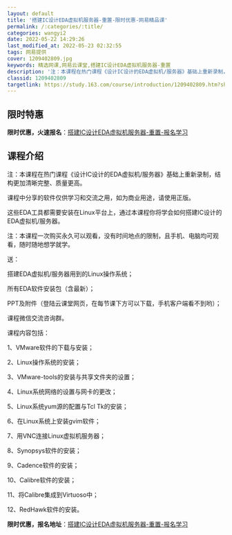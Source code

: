 ```yaml
---
layout: default
title: '搭建IC设计EDA虚拟机服务器-重置-限时优惠-网易精品课'
permalink: /:categories/:title/
categories: wangyi2
date: 2022-05-22 14:29:26
last_modified_at: 2022-05-23 02:32:55
tags: 网易提供
cover: 1209402809.jpg
keywords: 精选网课,网易云课堂,搭建IC设计EDA虚拟机服务器-重置
description: '注：本课程在热门课程《设计IC设计的EDA虚拟机/服务器》基础上重新录制，结构更加清晰完整、质量更高。课程中分享的软件仅'
classid: 1209402809
targetlink: https://study.163.com/course/introduction/1209402809.htm?share=1&shareId=1025206652&utm_campaign=share&utm_medium=iphoneShare&utm_source=&utm_u=1025206652
---
```


## 限时特惠

**限时优惠，火速报名**：[搭建IC设计EDA虚拟机服务器-重置-报名学习](https://study.163.com/course/introduction/1209402809.htm?share=1&shareId=1025206652&utm_campaign=share&utm_medium=iphoneShare&utm_source=&utm_u=1025206652)

## 课程介绍

注：本课程在热门课程《设计IC设计的EDA虚拟机/服务器》基础上重新录制，结构更加清晰完整、质量更高。

课程中分享的软件仅供学习和交流之用，如为商业用途，请使用正版。



这些EDA工具都需要安装在Linux平台上，通过本课程你将学会如何搭建IC设计的EDA虚拟机/服务器。



注：本课程一次购买永久可以观看，没有时间地点的限制，且手机、电脑均可观看，随时随地想学就学。



送：

搭建EDA虚拟机/服务器用到的Linux操作系统；

所有EDA软件安装包（含最新）；

PPT及附件（登陆云课堂网页，在每节课下方可以下载，手机客户端看不到哟）；

课程微信交流咨询群。



课程内容包括：

1、VMware软件的下载与安装；

2、Linux操作系统的安装；

3、VMware-tools的安装与共享文件夹的设置；

4、Linux系统网络的设置与网卡的更改；

5、Linux系统yum源的配置与Tcl Tk的安装；

6、在Linux系统上安装gvim软件；

7、用VNC连接Linux虚拟机服务器；

8、Synopsys软件的安装；

9、Cadence软件的安装；

10、Calibre软件的安装；

11、将Calibre集成到Virtuoso中；

12、RedHawk软件的安装。

**限时优惠，报名地址**：[搭建IC设计EDA虚拟机服务器-重置-报名学习](https://study.163.com/course/introduction/1209402809.htm?share=1&shareId=1025206652&utm_campaign=share&utm_medium=iphoneShare&utm_source=&utm_u=1025206652)

